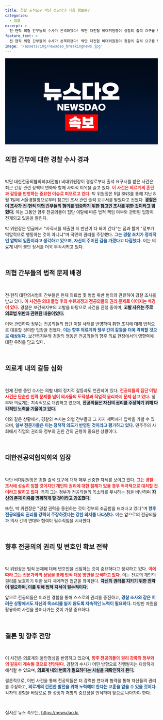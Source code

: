 ```yaml
---
title: 경찰 출석요구 박단 전공의의 다음 행보는?
categories:
  - 법률
excerpt: >
  전·현직 의협 간부들의 수사가 본격화됐다! 박단 대전협 비대위원장이 경찰의 출석 요구를 받으며 긴장감을 높이고 있다. 의계 내부의 복잡한 갈등과 정부의 법적 조치 예고가 어떤 결과를 가져올지 귀추가 주목된다.
feature_text: >
  전·현직 의협 간부들의 수사가 본격화됐다! 박단 대전협 비대위원장이 경찰의 출석 요구를 받으며 긴장감을 높이고 있다. 의계 내부의 복잡한 갈등과 정부의 법적 조치 예고가 어떤 결과를 가져올지 귀추가 주목된다.
image: '/assets/img/newsdao_breakingnews.jpg'
---
```


<p><img src="/assets/img/newsdao_breakingnews.jpg" alt="firstkoreanews 속보" /></p>

<h2 data-ke-size="size26">의협 간부에 대한 경찰 수사 경과</h2>

<p data-ke-size="size16">&nbsp;</p>

<p>박단 대한전공의협의회(대전협) 비대위원장이 경찰로부터 출석 요구서를 받은 사건은 최근 건강 관련 정책의 변화와 함께 사회적 이목을 끌고 있다. <b><span style="color: #ee2323;">이 사건은 의료계의 혼란과 갈등을 반영하는 중요한 이슈로 떠오르고 있다.</span></b> 박 위원장은 5일 SNS를 통해 지난 8월 1일에 서울경찰청으로부터 참고인 조사 관련 출석 요구서를 받았다고 전했다. <b><span style="background-color: #21538527;">경찰은 이 조사가 전·현직 의협 간부들의 혐의를 입증하기 위한 참고인 조사를 위한 것이라고 밝혔다.</span></b> 이는 그동안 향후 전공의들이 집단 이탈에 따른 법적 책임 여부와 관련된 입장이 전개되고 있음을 알린다. </p>

<p>박 위원장은 언급에서 "사직서를 제출한 지 반년이 다 되어 간다"는 점과 함께 "정부가 억압적으로 행동하는 것이 아니냐"며 국민의 권리를 주장했다. <b><span style="color: #1a5490;">그는 경찰 조치가 정치적인 압박의 일환이라고 생각하고 있으며, 자신이 주어진 길을 가겠다고 다짐했다.</span></b> 이는 의료계 내의 불안 정서를 더욱 부각시키고 있다.</p>

<p data-ke-size="size16">&nbsp;</p>

<h2 data-ke-size="size26">의협 간부들의 법적 문제 배경</h2>

<p data-ke-size="size16">&nbsp;</p>

<p>전·현직 대한의사협회 간부들은 현재 의료법 및 형법 위반 혐의와 관련하여 경찰 조사를 받고 있다. <b><span style="color: #ee2323;">이 사건은 의대 졸업 후의 수련과정과 전공의들의 권리 문제로 이어지는 배경이 있다.</span></b> 경찰은 보건복지부의 고발을 바탕으로 사건을 진행 중이며, <b><span style="background-color: #21538527;">고발 사유는 주로 의료법 위반과 관련된 내용이었다.</span></b>  </p>

<p>이와 관련하여 정부는 전공의들의 집단 이탈 사태를 반영하여 취한 조치에 대해 법적으로 대응할 것이란 입장을 전했다. <b><span style="color: #1a5490;">이는 향후 의료계와 정부 간의 갈등을 더욱 격화할 것으로 예상된다.</span></b> 보건복지부와 경찰의 행동은 전공의들의 향후 의료 현장에서의 영향력에 대한 우려를 담고 있다.</p>

<p data-ke-size="size16">&nbsp;</p>

<h2 data-ke-size="size26">의료계 내의 갈등 심화</h2>

<p data-ke-size="size16">&nbsp;</p>

<p>현재 진행 중인 수사는 의협 내의 정치적 갈등과도 연관되어 있다. <b><span style="color: #ee2323;">전공의들의 집단 이탈 사건은 단순한 인력 문제를 넘어 의사들의 도덕성과 직업적 윤리까지 문제 삼고 있다.</span></b> 정부와 의료계는 지속적으로 대립하고 있으며, <b><span style="background-color: #21538527;">전공의들은 자신의 권리를 주장하기 위해 다각적인 노력을 기울이고 있다.</span></b> </p>

<p>이와 같은 상황에서, 경찰의 수사는 의협 간부들과 그 지지 세력에게 압박을 가할 수 있으며, <b><span style="color: #1a5490;">일부 전문가들은 이는 정책적 의도가 반영된 것이라고 평가하고 있다.</span></b> 민주주의 사회에서 직업의 권리와 정부의 권한 간의 균형이 중요한 상황이다.</p>

<p data-ke-size="size16">&nbsp;</p>

<h2 data-ke-size="size26">대한전공의협의회의 입장</h2>

<p data-ke-size="size16">&nbsp;</p>

<p>박단 비대위원장은 경찰 출석 요구에 대해 매우 신중한 자세를 보이고 있다. <b><span style="color: #ee2323;">그는 경찰 조사에 성실히 임할 것이지만 개인의 권리에 대한 침해가 있을 경우 적극적으로 대처할 것이라고 밝히고 있다.</span></b> 특히 그는 정부가 전공의들의 목소리를 무시하는 점을 비난하며 <b><span style="background-color: #21538527;">자신의 존재 이유를 명확하게 할 것이라고 강조했다.</span></b></p>

<p>또한, 박 위원장은 "경찰 권력을 동원하는 것이 정부의 조급함을 드러내고 있다"며 <b><span style="color: #1a5490;">향후 전공의들의 권리를 강력히 주장하겠다는 강한 의지를 나타냈다.</span></b> 이는 앞으로의 전공의들과 의사 간의 연대와 협력이 필수적임을 시사한다.</p>

<p data-ke-size="size16">&nbsp;</p>

<h2 data-ke-size="size26">향후 전공의의 권리 및 변호인 확보 전략</h2>

<p data-ke-size="size16">&nbsp;</p>

<p>박 위원장은 법적 문제에 대해 변호인을 선임하는 것이 중요하다고 생각하고 있다. <b><span style="color: #ee2323;">이에 따라 그는 전문가와의 상담을 통해 법적 대응 방안을 모색하고 있다.</span></b> 이는 전공의 개인의 권리를 보호하기 위한 보다 체계적인 접근을 의미한다. <b><span style="background-color: #21538527;">자신의 권리를 지키기 위한 전략이 필요하며, 이를 위해 법적 지식이 필수적이다.</span></b></p>

<p>앞으로 전공의들은 이러한 경험을 통해 스스로의 권리를 증진하고, <b><span style="color: #1a5490;">경찰 조사와 같은 어려운 상황에서도 자신의 목소리를 잃지 않도록 지속적인 노력이 필요하다.</span></b> 다양한 자원을 활용하여 사건을 풀어나가는 것이 가장 중요하다.</p>

<p data-ke-size="size16">&nbsp;</p>

<h2 data-ke-size="size26">결론 및 향후 전망</h2>

<p data-ke-size="size16">&nbsp;</p>

<p>이 사건은 의료계의 불안정성을 반영하고 있으며, <b><span style="color: #ee2323;">향후 전공의들의 권리 강화와 정부와의 갈등이 계속될 것으로 전망된다.</span></b> 경찰의 수사가 어떤 방향으로 진행될지는 다양하게 해석될 수 있으며, <b><span style="background-color: #21538527;">의료계 내의 변화가 필요하다는 사실을 재확인하게 된다.</span></b></p>

<p>결론적으로, 이번 사건을 통해 전공의들은 더 강력한 연대와 협력을 통해 자신들의 권리를 주장하고, <b><span style="color: #1a5490;">의료계의 건전한 발전을 위해 노력해야 한다는 교훈을 얻을 수 있을 것이다.</span></b> 각자의 경험을 바탕으로 한 성장과 저항의 중요성을 인식하며 앞으로 나아가야 한다. </p>

<p data-ke-size="size16">&nbsp;</p>
실시간 뉴스 속보는, <a href="https://newsdao.kr" rel="dofollow">https://newsdao.kr</a>



